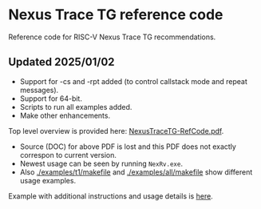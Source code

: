 # Nexus Trace TG reference code
Reference code for RISC-V Nexus Trace TG recommendations.

## Updated 2025/01/02

* Support for -cs and -rpt added (to control callstack mode and repeat messages).
* Support for 64-bit.
* Scripts to run all examples added.
* Make other enhancements.

Top level overview is provided here: [NexusTraceTG-RefCode.pdf](./NexusTraceTG-RefCode.pdf).

* Source (DOC) for above PDF is lost and this PDF  does not exactly correspon to current version.
* Newest usage can be seen by running `NexRv.exe`.
* Also [./examples/t1/makefile](./examples/t1/makefile) and [./examples/all/makefile](./examples/all/makefile) show different usage examples.

Example with additional instructions and usage details is [here](./examples/t1/README.md).
